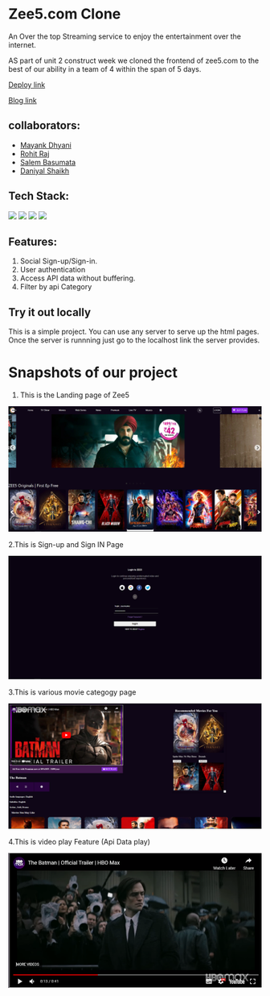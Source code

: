 # Zee5.com Clone

An Over the top Streaming service to enjoy the entertainment over the internet.

AS part of unit 2 construct week we cloned the frontend of zee5.com to the best of our ability in a team of 4 within the span of 5 days.

[Deploy link](https://zee5clone.netlify.app/)

[Blog link](https://medium.com/@daniyal4engg/zee5-website-cloning-aac5446b908e)

## collaborators:

- [Mayank Dhyani](github.com/https://github.com/mayank8887)
- [Rohit Raj](https://github.com/Rohitraj97)
- [Salem Basumata](https://github.com/salembasumata)
- [Daniyal Shaikh](https://github.com/daniyal4engg)

## Tech Stack:

<p>
   <img src="https://img.icons8.com/color/64/000000/javascript.png"/>
   <img src="https://img.icons8.com/color/64/000000/html-5.png"/>
   <img src="https://img.icons8.com/color/64/000000/css3.png" />
   <img src="https://img.icons8.com/color/64/000000/json.png"/>
</p>

## Features:

1. Social Sign-up/Sign-in.
2. User authentication
3. Access API data without buffering.
4. Filter by api Category

## Try it out locally

This is a simple project. You can use any server to serve up the html pages. Once the server is runnning just go to the localhost link the server provides.

<h1>Snapshots of our project</h1>

1. This is the Landing page of Zee5

![image](./screenshots/Image20220428172707.png)

2.This is Sign-up and Sign IN Page

![image](./screenshots/Image20220428172713.png)

3.This is various movie categogy page

![image](./screenshots/Image20220428172715.png)

4.This is video play Feature (Api Data play)

![image](./screenshots/Image20220428172719.png)

<!-- ![image](https://user-images.githubusercontent.com/93313435/165320378-08fd44db-504b-466b-8dcb-cd938073a090.png)

1. This is the basket.

![image](https://user-images.githubusercontent.com/93313435/165320544-f01e0823-8df1-4f1b-bd03-e63d9fd0a018.png)

5.Checkout Page

![image](https://user-images.githubusercontent.com/93313435/165320686-13e45a3e-99ed-42c1-9eeb-320a8a32363d.png)

6.Payment Confirm

![image](https://user-images.githubusercontent.com/93313435/165320802-64c13a65-aa4c-4b03-b12c-7470dd0b17a9.png)
